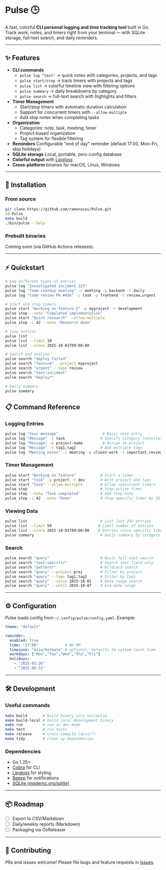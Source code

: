 # Pulse 🕒
A fast, colorful **CLI personal logging and time tracking tool** built in Go.
Track work, notes, and timers right from your terminal — with SQLite storage, full-text search, and daily reminders.

---

## ✨ Features
- **CLI commands**
  - `pulse log "text"` → quick notes with categories, projects, and tags
  - `pulse start/stop` → track timers with projects and tags
  - `pulse list` → colorful timeline view with filtering options
  - `pulse summary` → daily breakdowns by category
  - `pulse search` → full-text search with highlights and filters
- **Timer Management**
  - Start/stop timers with automatic duration calculation
  - Support for concurrent timers with `--allow-multiple`
  - Add stop notes when completing tasks
- **Organization**
  - Categories: note, task, meeting, timer
  - Project-based organization
  - Tag system for flexible filtering
- **Reminders**
  Configurable "end of day" reminder (default 17:00, Mon–Fri, skip holidays)
- **SQLite storage**
  Local, portable, zero-config database
- **Colorful output** with [Lipgloss](https://github.com/charmbracelet/lipgloss)
- **Cross-platform** binaries for macOS, Linux, Windows

---

## 🚀 Installation

### From source
```bash
git clone https://github.com/ramanasai/Pulse.git
cd Pulse
make build
./bin/pulse --help
````

### Prebuilt binaries

Coming soon (via GitHub Actions releases).

---

## ⚡ Quickstart

```bash
# Log different types of entries
pulse log "Investigated incident 123"                                    # Basic note
pulse log "Team standup meeting" -c meeting -p backend -t daily           # Meeting with project & tags
pulse log "Code review PR #456" -c task -p frontend -t review,urgent     # Task with multiple tags

# Start and stop timers
pulse start "Working on feature X" -p myproject -t development           # Start timer with project & tags
pulse stop --note "Completed implementation"                             # Stop timer with note
pulse start "Quick research" --allow-multiple                            # Start concurrent timer
pulse stop -i 42 --note "Research done"                                  # Stop specific timer by ID

# View entries
pulse list                                                               # Show last 24h with colors
pulse list --limit 10                                                    # Limit to 10 entries
pulse list --since 2025-10-01T09:00:00                                   # Show entries since specific time

# Search and analyze
pulse search "deploy failed"                                             # Full-text search
pulse search "feature" --project myproject                               # Search within project
pulse search "urgent" --tags review                                      # Search by tags
pulse search "text:incident"                                             # Search specific field
pulse search "deploy*"                                                   # Wildcard search

# Daily summary
pulse summary                                                            # Show today's breakdown by category
```

## 📋 Command Reference

### Logging Entries
```bash
pulse log "Your message"                    # Basic note entry
pulse log "Message" -c task                # Specify category (note|task|meeting|timer)
pulse log "Message" -p project-name         # Assign to project
pulse log "Message" -t tag1,tag2           # Add multiple tags
pulse log "Meeting notes" -c meeting -p client-work -t important,review
```

### Timer Management
```bash
pulse start "Working on feature"           # Start a timer
pulse start "Task" -p project -t dev       # With project and tags
pulse start "Task" --allow-multiple        # Allow concurrent timers
pulse stop                                 # Stop active timer
pulse stop --note "Task completed"         # Add stop note
pulse stop -i 42 --note "Done"             # Stop specific timer by ID
```

### Viewing Data
```bash
pulse list                                 # List last 24h entries
pulse list --limit 50                     # Limit number of entries
pulse list --since 2025-10-01T09:00:00    # Entries since specific time
pulse summary                              # Daily summary by category
```

### Search
```bash
pulse search "query"                       # Basic full-text search
pulse search "text:specific"               # Search text field only
pulse search "pattern*"                    # Wildcard search
pulse search "query" --project proj        # Filter by project
pulse search "query" --tags tag1,tag2      # Filter by tags
pulse search "query" --since 2025-10-01    # Date range search
pulse search "query" --until 2025-10-07    # End date range
```

---

## ⚙️ Configuration

Pulse loads config from `~/.config/pulse/config.yaml`. Example:

```yaml
theme: "default"

reminder:
  enabled: true
  time: "17:00"            # HH:MM
  timezone: "Asia/Kolkata" # optional; defaults to system local time
  workdays: ["Mon","Tue","Wed","Thu","Fri"]
  holidays:
    - "2025-01-26"
    - "2025-08-15"
```

---

## 🛠️ Development

### Useful commands

```bash
make build       # build binary into bin/pulse
make build-local # build local development binary
make run         # run in dev mode
make test        # run tests
make release     # cross-compile (dist/*)
make tidy        # clean up dependencies
```

### Dependencies

* Go 1.25+
* [Cobra](https://github.com/spf13/cobra) for CLI
* [Lipgloss](https://github.com/charmbracelet/lipgloss) for styling
* [Beeep](https://github.com/gen2brain/beeep) for notifications
* [SQLite (modernc.org/sqlite)](https://pkg.go.dev/modernc.org/sqlite)

---

## 📦 Roadmap

* [ ] Export to CSV/Markdown
* [ ] Daily/weekly reports (Markdown)
* [ ] Packaging via GoReleaser

---

## 🤝 Contributing

PRs and issues welcome! Please file bugs and feature requests in [Issues](https://github.com/ramanasai/Pulse/issues).
